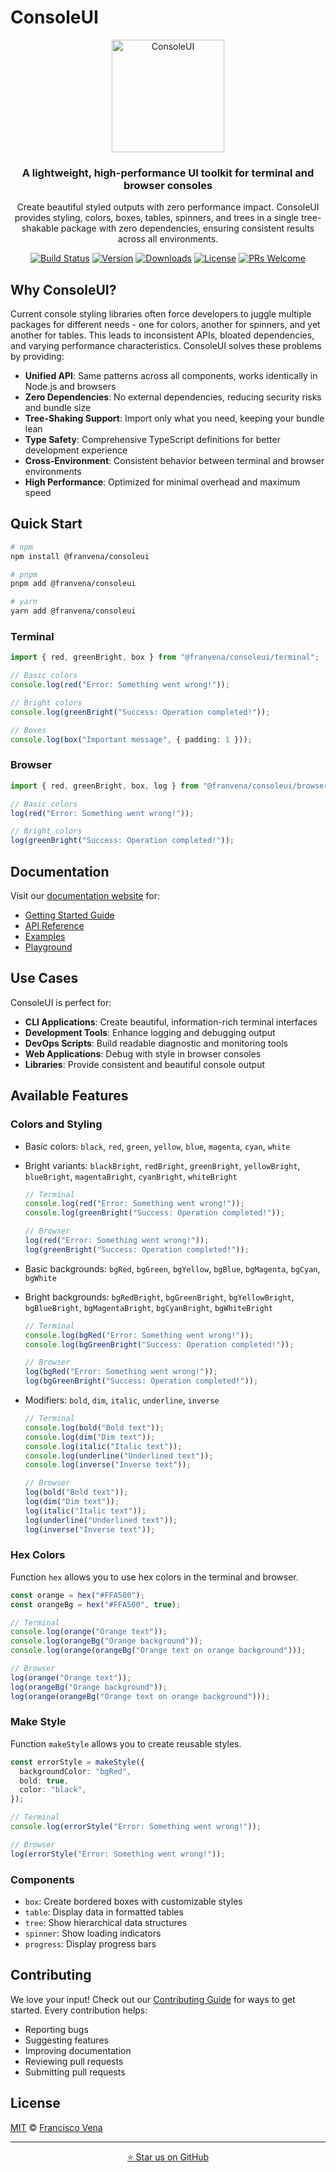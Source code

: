 # ConsoleUI

<p align="center">
  <img src="https://raw.githubusercontent.com/fvena/typescript-library-template-pro/main/docs/public/logo.png" alt="ConsoleUI" width="180"/>
</p>

<h3 align="center">A lightweight, high-performance UI toolkit for terminal and browser consoles</h3>

<p align="center">
Create beautiful styled outputs with zero performance impact. ConsoleUI provides styling, colors, boxes, tables, spinners, and trees in a single tree-shakable package with zero dependencies, ensuring consistent results across all environments.
</p>

<p align="center">
  <a href="https://github.com/fvena/consoleUI/actions"><img src="https://github.com/fvena/consoleUI/workflows/CI%2FCD/badge.svg" alt="Build Status"></a>
  <a href="https://www.npmjs.com/package/@franvena/consoleui"><img src="https://img.shields.io/npm/v/@franvena/consoleui.svg" alt="Version"></a>
  <a href="https://www.npmjs.com/package/@franvena/consoleui"><img src="https://img.shields.io/npm/dm/@franvena/consoleui.svg" alt="Downloads"></a>
  <a href="https://github.com/fvena/consoleUI/blob/main/LICENSE"><img src="https://img.shields.io/npm/l/consolaui.svg" alt="License"></a>
  <a href="https://github.com/fvena/consoleUI"><img src="https://img.shields.io/badge/PRs-welcome-brightgreen.svg" alt="PRs Welcome"></a>
</p>

## Why ConsoleUI?

Current console styling libraries often force developers to juggle multiple packages for different needs - one for colors, another for spinners, and yet another for tables. This leads to inconsistent APIs, bloated dependencies, and varying performance characteristics. ConsoleUI solves these problems by providing:

- **Unified API**: Same patterns across all components, works identically in Node.js and browsers
- **Zero Dependencies**: No external dependencies, reducing security risks and bundle size
- **Tree-Shaking Support**: Import only what you need, keeping your bundle lean
- **Type Safety**: Comprehensive TypeScript definitions for better development experience
- **Cross-Environment**: Consistent behavior between terminal and browser environments
- **High Performance**: Optimized for minimal overhead and maximum speed

## Quick Start

```bash
# npm
npm install @franvena/consoleui

# pnpm
pnpm add @franvena/consoleui

# yarn
yarn add @franvena/consoleui
```

### Terminal

```typescript
import { red, greenBright, box } from "@franvena/consoleui/terminal";

// Basic colors
console.log(red("Error: Something went wrong!"));

// Bright colors
console.log(greenBright("Success: Operation completed!"));

// Boxes
console.log(box("Important message", { padding: 1 }));
```

### Browser

```typescript
import { red, greenBright, box, log } from "@franvena/consoleui/browser";

// Basic colors
log(red("Error: Something went wrong!"));

// Bright colors
log(greenBright("Success: Operation completed!"));
```

## Documentation

Visit our [documentation website](https://consoleui.dev) for:

- [Getting Started Guide](https://consoleui.dev/guide/getting-started)
- [API Reference](https://consoleui.dev/api/)
- [Examples](https://consoleui.dev/examples/)
- [Playground](https://consoleui.dev/playground/)

## Use Cases

ConsoleUI is perfect for:

- **CLI Applications**: Create beautiful, information-rich terminal interfaces
- **Development Tools**: Enhance logging and debugging output
- **DevOps Scripts**: Build readable diagnostic and monitoring tools
- **Web Applications**: Debug with style in browser consoles
- **Libraries**: Provide consistent and beautiful console output

## Available Features

### Colors and Styling

- Basic colors: `black`, `red`, `green`, `yellow`, `blue`, `magenta`, `cyan`, `white`
- Bright variants: `blackBright`, `redBright`, `greenBright`, `yellowBright`, `blueBright`, `magentaBright`, `cyanBright`, `whiteBright`

  ```typescript
  // Terminal
  console.log(red("Error: Something went wrong!"));
  console.log(greenBright("Success: Operation completed!"));

  // Browser
  log(red("Error: Something went wrong!"));
  log(greenBright("Success: Operation completed!"));
  ```

- Basic backgrounds: `bgRed`, `bgGreen`, `bgYellow`, `bgBlue`, `bgMagenta`, `bgCyan`, `bgWhite`
- Bright backgrounds: `bgRedBright`, `bgGreenBright`, `bgYellowBright`, `bgBlueBright`, `bgMagentaBright`, `bgCyanBright`, `bgWhiteBright`

  ```typescript
  // Terminal
  console.log(bgRed("Error: Something went wrong!"));
  console.log(bgGreenBright("Success: Operation completed!"));

  // Browser
  log(bgRed("Error: Something went wrong!"));
  log(bgGreenBright("Success: Operation completed!"));
  ```

- Modifiers: `bold`, `dim`, `italic`, `underline`, `inverse`

  ```typescript
  // Terminal
  console.log(bold("Bold text"));
  console.log(dim("Dim text"));
  console.log(italic("Italic text"));
  console.log(underline("Underlined text"));
  console.log(inverse("Inverse text"));

  // Browser
  log(bold("Bold text"));
  log(dim("Dim text"));
  log(italic("Italic text"));
  log(underline("Underlined text"));
  log(inverse("Inverse text"));
  ```

### Hex Colors

Function `hex` allows you to use hex colors in the terminal and browser.

```typescript
const orange = hex("#FFA500");
const orangeBg = hex("#FFA500", true);

// Terminal
console.log(orange("Orange text"));
console.log(orangeBg("Orange background"));
console.log(orange(orangeBg("Orange text on orange background")));

// Browser
log(orange("Orange text"));
log(orangeBg("Orange background"));
log(orange(orangeBg("Orange text on orange background")));
```

### Make Style

Function `makeStyle` allows you to create reusable styles.

```typescript
const errorStyle = makeStyle({
  backgroundColor: "bgRed",
  bold: true,
  color: "black",
});

// Terminal
console.log(errorStyle("Error: Something went wrong!"));

// Browser
log(errorStyle("Error: Something went wrong!"));
```

### Components

- `box`: Create bordered boxes with customizable styles
- `table`: Display data in formatted tables
- `tree`: Show hierarchical data structures
- `spinner`: Show loading indicators
- `progress`: Display progress bars

## Contributing

We love your input! Check out our [Contributing Guide](CONTRIBUTING.md) for ways to get started. Every contribution helps:

- Reporting bugs
- Suggesting features
- Improving documentation
- Reviewing pull requests
- Submitting pull requests

## License

[MIT](./LICENSE) © [Francisco Vena](https://github.com/fvena)

---

<p align="center">
  <a href="https://github.com/fvena/consoleUI">
    ⭐ Star us on GitHub
  </a>
</p>
